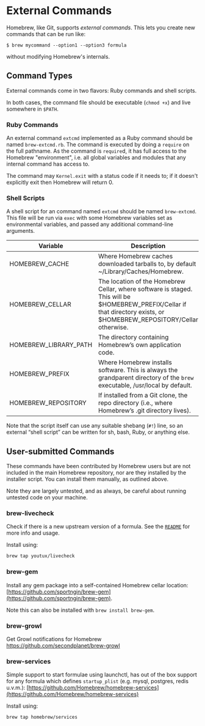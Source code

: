 # External Commands
Homebrew, like Git, supports *external commands*. This lets you create new commands that can be run like:

```shell
$ brew mycommand --option1 --option3 formula
```

without modifying Homebrew's internals.

## Command Types
External commands come in two flavors: Ruby commands and shell scripts.

In both cases, the command file should be executable (`chmod +x`) and live somewhere in `$PATH`.

### Ruby Commands
An external command `extcmd` implemented as a Ruby command should be named `brew-extcmd.rb`. The command is executed by doing a `require` on the full pathname. As the command is `require`d, it has full access to the Homebrew "environment", i.e. all global variables and modules that any internal command has access to.

The command may `Kernel.exit` with a status code if it needs to; if it doesn't explicitly exit then Homebrew will return 0.

### Shell Scripts
A shell script for an command named `extcmd` should be named `brew-extcmd`. This file will be run via `exec` with some Homebrew variables set as environmental variables, and passed any additional command-line arguments.

| Variable              | Description                                                                                                                                                             |
|-----------------------|-------------------------------------------------------------------------------------------------------------------------------------------------------------------------|
| HOMEBREW_CACHE        | Where Homebrew caches downloaded tarballs to, by default ~/Library/Caches/Homebrew.                                                                                     |
| HOMEBREW_CELLAR       | The location of the Homebrew Cellar, where software is staged. This will be $HOMEBREW_PREFIX/Cellar if that directory exists, or $HOMEBREW_REPOSITORY/Cellar otherwise. |
| HOMEBREW_LIBRARY_PATH | The directory containing Homebrew’s own application code.                                                                                                               |
| HOMEBREW_PREFIX       | Where Homebrew installs software. This is always the grandparent directory of the `brew` executable, /usr/local by default.                                             |
| HOMEBREW_REPOSITORY   | If installed from a Git clone, the repo directory (i.e., where Homebrew’s .git directory lives).                                                                        |


Note that the script itself can use any suitable shebang (`#!`) line, so an external “shell script” can be written for sh, bash, Ruby, or anything else.

## User-submitted Commands
These commands have been contributed by Homebrew users but are not included in the main Homebrew repository, nor are they installed by the installer script. You can install them manually, as outlined above.

Note they are largely untested, and as always, be careful about running untested code on your machine.

### brew-livecheck
Check if there is a new upstream version of a formula.
See the [`README`](https://github.com/youtux/homebrew-livecheck/blob/master/README.md) for more info and usage.

Install using:
```sh
brew tap youtux/livecheck
```

### brew-gem
Install any gem package into a self-contained Homebrew cellar location: [https://github.com/sportngin/brew-gem](https://github.com/sportngin/brew-gem).

Note this can also be installed with `brew install brew-gem`.

### brew-growl
Get Growl notifications for Homebrew https://github.com/secondplanet/brew-growl

### brew-services
Simple support to start formulae using launchctl, has out of the box support for any formula which defines `startup_plist` (e.g. mysql, postgres, redis u.v.m.): [https://github.com/Homebrew/homebrew-services](https://github.com/Homebrew/homebrew-services)

Install using:
```sh
brew tap homebrew/services
```

